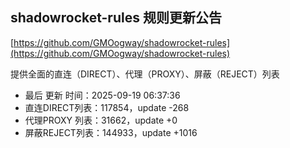 ## shadowrocket-rules 规则更新公告

[https://github.com/GMOogway/shadowrocket-rules](https://github.com/GMOogway/shadowrocket-rules)

提供全面的直连（DIRECT）、代理（PROXY）、屏蔽（REJECT）列表
- 最后 更新 时间：2025-09-19 06:37:36
- 直连DIRECT列表：117854，update -268
- 代理PROXY 列表：31662，update +0
- 屏蔽REJECT列表：144933，update +1016
